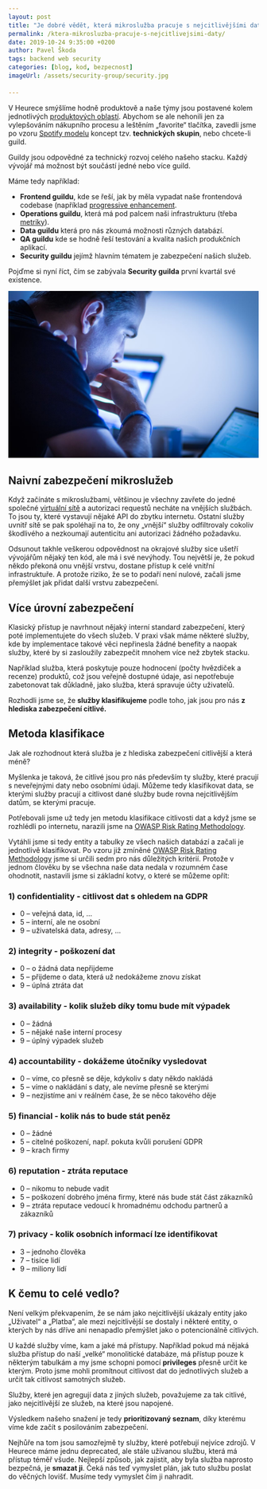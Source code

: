 ```yaml
---
layout: post
title: "Je dobré vědět, která mikroslužba pracuje s nejcitlivějšími daty"
permalink: /ktera-mikrosluzba-pracuje-s-nejcitlivejsimi-daty/
date: 2019-10-24 9:35:00 +0200
author: Pavel Škoda
tags: backend web security
categories: [blog, kod, bezpecnost]
imageUrl: /assets/security-group/security.jpg

---
```


V Heurece smýšlíme hodně produktově a naše týmy jsou postavené kolem jednotlivých [produktových oblastí](/jak-jsme-si-rozdelili-produktove-oblasti-do-tymu/). Abychom se ale nehonili jen za vylepšováním nákupního procesu a leštěním „favorite“ tlačítka, zavedli jsme po vzoru [Spotify modelu](/inspirovali-jsme-se-u-spotify/) koncept tzv. **technických skupin**, nebo chcete-li guild.

Guildy jsou odpovědné za technický rozvoj celého našeho stacku.‌ Každý vývojář má možnost být součástí jedné nebo více guild.

Máme tedy například:
* **Frontend guildu**, kde se řeší, jak by měla vypadat naše frontendová codebase (například [progressive enhancement](/princip-postupneho-vylepseni/).
* **Operations guildu**, která má pod palcem naši infrastrukturu (třeba [metriky](/metriky-metriky-metriky/)).
* **Data guildu** která pro nás zkoumá možnosti různých databází.
* **QA guildu** kde se hodně řeší testování a kvalita našich produkčních aplikací.
* **Security guildu** jejímž hlavním tématem je zabezpečení našich služeb.

Pojďme si nyní říct, čím se zabývala **Security guilda** první kvartál své existence.

![Je dobré vědět, která mikroslužba pracuje s nejcitlivějšími daty](/assets/security-group/security.jpg)

## Naivní zabezpečení mikroslužeb

Když začínáte s mikroslužbami, většinou je všechny zavřete do jedné společné [virtuální sítě](https://cs.wikipedia.org/wiki/VLAN) a&nbsp;autorizaci requestů necháte na vnějších službách.‌ To jsou ty, které vystavují nějaké API‌ do zbytku internetu. Ostatní služby uvnitř sítě se pak spoléhají na to, že ony „vnější“ služby odfiltrovaly cokoliv škodlivého a nezkoumají autenticitu ani autorizaci žádného požadavku.

Odsunout takhle veškerou odpovědnost na okrajové služby sice ušetří vývojářům nějaký ten kód, ale má i své nevýhody. Tou největší je, že pokud někdo překoná onu vnější vrstvu, dostane přístup k celé vnitřní infrastruktuře. A protože riziko, že se to podaří není nulové, začali jsme přemýšlet jak přidat další vrstvu zabezpečení.

## Více úrovní zabezpečení

Klasický přístup je navrhnout nějaký interní standard zabezpečení, který poté implementujete do všech služeb.‌ V praxi však máme některé služby, kde by implementace takové věci nepřinesla žádné benefity a naopak služby, které by si zasloužily zabezpečit mnohem více než zbytek stacku.

Například služba, která poskytuje pouze hodnocení (počty hvězdiček a recenze) produktů, což jsou veřejně dostupné údaje, asi nepotřebuje zabetonovat tak důkladně, jako služba, která spravuje účty uživatelů.

Rozhodli jsme se, že **služby klasifikujeme** podle toho, jak jsou pro nás **z hlediska zabezpečení citlivé.**

## Metoda klasifikace

Jak ale rozhodnout která služba je z hlediska zabezpečení citlivější a která méně?‌

Myšlenka je taková, že citlivé jsou pro nás především ty služby, které pracují s neveřejnými daty nebo osobními údaji.‌ Můžeme tedy klasifikovat data, se kterými služby pracují a citlivost dané služby bude rovna nejcitlivějším datům, se kterými pracuje.

Potřebovali jsme už tedy jen metodu klasifikace citlivosti dat a když jsme se rozhlédli po internetu, narazili jsme na [OWASP Risk Rating Methodology](https://owasp.org/www-community/OWASP_Risk_Rating_Methodology).

Vytáhli jsme si tedy entity a tabulky ze všech našich databází a začali je jednotlivě klasifikovat. Po vzoru již zmíněné [OWASP Risk Rating Methodology](https://owasp.org/www-community/OWASP_Risk_Rating_Methodology) jsme si určili sedm pro nás důležitých kritérií. Protože v jednom člověku by se všechna naše data nedala v rozumném čase ohodnotit, nastavili jsme si základní kotvy, o které se můžeme opřít:

### 1) confidentiality - citlivost dat s ohledem na GDPR
* 0 – veřejná data, id, ...
* 5 – interní, ale ne osobní
* 9 – uživatelská data, adresy, ...

### 2) integrity - poškození dat
* 0 – o žádná data nepřijdeme
* 5 – přijdeme o data, která už nedokážeme znovu získat
* 9 – úplná ztráta dat

### 3) availability - kolik služeb díky tomu bude mít výpadek
* 0 – žádná
* 5 – nějaké naše interní procesy
* 9 – úplný výpadek služeb

### 4) accountability - dokážeme útočníky vysledovat
* 0 – víme, co přesně se děje, kdykoliv s daty někdo nakládá
* 5 – víme o nakládání s daty, ale nevíme přesně se kterými
* 9 – nezjistíme ani v reálném čase, že se něco takového děje

### 5) financial - kolik nás to bude stát peněz
* 0 – žádné
* 5 – citelné poškození, např. pokuta kvůli porušení GDPR
* 9 – krach firmy

### 6) reputation - ztráta reputace
* 0 – nikomu to nebude vadit
* 5 – poškození dobrého jména firmy, které nás bude stát část zákazníků
* 9 – ztráta reputace vedoucí k hromadnému odchodu partnerů a zákazníků

### 7) privacy - kolik osobních informací lze identifikovat
* 3 – jednoho člověka
* 7 – tisíce lidí
* 9 – miliony lidí

## K čemu to celé vedlo?

Není velkým překvapením, že se nám jako nejcitlivější ukázaly entity jako „Uživatel“ a „Platba“, ale mezi nejcitlivější se dostaly i některé entity, o kterých by nás dříve ani nenapadlo přemýšlet jako o potencionálně citlivých.

U každé služby víme, kam a jaké má přístupy. Například pokud má nějaká služba přístup do naší „velké“ monolitické databáze, má přístup pouze k některým tabulkám a my jsme schopni pomocí **privileges** přesně určit ke kterým. Proto jsme mohli promítnout citlivost dat do jednotlivých služeb a určit tak citlivost samotných služeb.

Služby, které jen agregují data z jiných služeb, považujeme za tak citlivé, jako nejcitlivější ze služeb, na které jsou napojené.

Výsledkem našeho snažení je tedy **prioritizovaný seznam**, díky kterému víme kde začít s posilováním zabezpečení.

Nejhůře na tom jsou samozřejmě ty služby, které potřebují nejvíce zdrojů.
V Heurece máme jednu deprecated, ale stále užívanou službu, která má přístup téměř všude. Nejlepší způsob, jak zajistit, aby byla služba naprosto bezpečná, je **smazat ji**. Čeká nás teď vymyslet plán, jak tuto službu poslat do věčných lovišť. Musíme tedy vymyslet čím ji nahradit.
